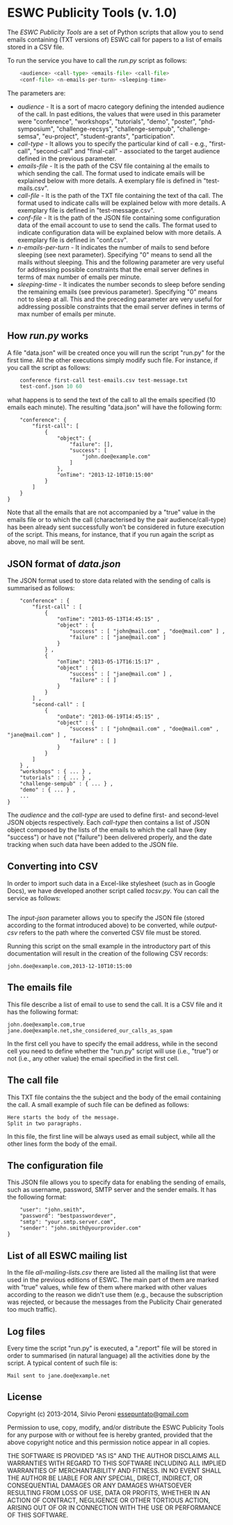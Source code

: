 # ESWC Publicity Tools (v. 1.0)

The *ESWC Publicity Tools* are a set of Python scripts that allow you to send emails containing (TXT versions of) ESWC call for papers to a list of emails stored in a CSV file.

To run the service you have to call the *run.py* script as follows:

```python run.py
    <audience> <call-type> <emails-file> <call-file>
    <conf-file> <n-emails-per-turn> <sleeping-time>
```

The parameters are:
* *audience* - It is a sort of macro category defining the intended audience of the call. In past editions, the values that were used in this parameter were "conference", "workshops", "tutorials", "demo", "poster", "phd-symposium", "challenge-recsys", "challenge-sempub", "challenge-semsa", "eu-project", "student-grants", "participation".
* *call-type* - It allows you to specify the particular kind of call - e.g., "first-call", "second-call" and "final-call" - associated to the target audience defined in the previous parameter.
* *emails-file* - It is the path of the CSV file containing al the emails to which sending the call. The format used to indicate emails will be explained below with more details. A exemplary file is defined in "test-mails.csv".
* *call-file* - It is the path of the TXT file containing the text of tha call. The format used to indicate calls will be explained below with more details. A exemplary file is defined in "test-message.csv".
* *conf-file* - It is the path of the JSON file containing some configuration data of the email account to use to send the calls. The format used to indicate configuration data will be explained below with more details. A exemplary file is defined in "conf.csv".
* *n-emails-per-turn* - It indicates the number of mails to send before sleeping (see next parameter). Specifying "0" means to send all the mails without sleeping. This and the following parameter are very useful for addressing possible constraints that the email server defines in terms of max number of emails per minute.
* *sleeping-time* - It indicates the number seconds to sleep before sending the remaining emails (see previous parameter). Specifying "0" means not to sleep at all. This and the preceding parameter are very useful for addressing possible constraints that the email server defines in terms of max number of emails per minute.


## How _run.py_ works

A file "data.json" will be created once you will run the script "run.py" for the first time. All the other executions simply modify such file. For instance, if you call the script as follows:

```python run.py
    conference first-call test-emails.csv test-message.txt
    test-conf.json 10 60
```

what happens is to send the text of the call to all the emails specified (10 emails each minute). The resulting "data.json" will have the following form:

```{
    "conference": {
        "first-call": [
            {
                "object": {
                    "failure": [],
                    "success": [
                        "john.doe@example.com"
                    ]
                },
                "onTime": "2013-12-10T10:15:00"
            }
        ]
    }
}
```

Note that all the emails that are not accompanied by a "true" value in the emails file or to which the call (characterised by the pair audience/call-type) has been already sent successfully won't be considered in future execution of the script. This means, for instance, that if you run again the script as above, no mail will be sent.


## JSON format of _data.json_

The JSON format used to store data related with the sending of calls is summarised as follows:

```{
	"conference" : {
		"first-call" : [
			{
				"onTime": "2013-05-13T14:45:15" ,
				"object" : {
					"success" : [ "john@mail.com" , "doe@mail.com" ] ,
					"failure" : [ "jane@mail.com" ]
				}
			} ,
			{
				"onTime": "2013-05-17T16:15:17" ,
				"object" : {
					"success" : [ "jane@mail.com" ] ,
					"failure" : [ ]
				}
			}
		] ,
		"second-call" : [
			{
				"onDate": "2013-06-19T14:45:15" ,
				"object" : {
					"success" : [ "john@mail.com" , "doe@mail.com" , "jane@mail.com" ] ,
					"failure" : [ ]
				}
			}
		]
	} ,
	"workshops" : { ... } ,
	"tutorials" : { ... } ,
	"challenge-sempub" : { ... } ,
	"demo" : { ... } ,
	...
}
```

The *audience* and the *call-type* are used to define first- and second-level JSON objects respectively. Each *call-type* then contains a list of JSON object composed by the lists of the emails to which the call have (key "success") or have not ("failure") been delivered properly, and the date tracking when such data have been added to the JSON file.


## Converting into CSV

In order to import such data in a Excel-like stylesheet (such as in Google Docs), we have developed another script called *tocsv.py*. You can call the service as follows:

```python tocsv.py <input-json> <output-csv>
```

The *input-json* parameter allows you to specify the JSON file (stored according to the format introduced above) to be converted, while *output-csv* refers to the path where the converted CSV file must be stored.

Running this script on the small example in the introductory part of this documentation will result in the creation of the following CSV records:

```mail,conference#first-call
john.doe@example.com,2013-12-10T10:15:00
```


## The emails file

This file describe a list of email to use to send the call. It is a CSV file and it has the following format:

```Mailing list,Use it
john.doe@example.com,true
jane.doe@example.net,she_considered_our_calls_as_spam
```

In the first cell you have to specify the email address, while in the second cell you need to define whether the "run.py" script will use (i.e., "true") or not (i.e., any other value) the email specified in the first cell.


## The call file

This TXT file contains the the subject and the body of the email containing the call. A small example of such file can be defined as follows:

```ESWC 2014 First call for research and in-use papers
Here starts the body of the message.
Split in two paragraphs.
```

In this file, the first line will be always used as email subject, while all the other lines form the body of the email.


## The configuration file

This JSON file allows you to specify data for enabling the sending of emails, such as username, password, SMTP server and the sender emails. It has the following format:

```{
	"user": "john.smith",
    "password": "bestpasswordever",
    "smtp": "your.smtp.server.com",
    "sender": "john.smith@yourprovider.com"
}
```


## List of all ESWC mailing list

In the file *all-mailing-lists.csv* there are listed all the mailing list that were used in the previous editions of ESWC. The main part of them are marked with "true" values, while few of them where marked with other values according to the reason we didn't use them (e.g., because the subscription was rejected, or because the messages from the Publicity Chair generated too much traffic).


## Log files

Every time the script "run.py" is executed, a ".report" file will be stored in order to summarised (in natural language) all the activities done by the script. A typical content of such file is:

```Mail sent to john.doe@example.com
Mail sent to jane.doe@example.net
```


## License

Copyright (c) 2013-2014, Silvio Peroni <essepuntato@gmail.com>

Permission to use, copy, modify, and/or distribute the ESWC Publicity Tools for any purpose
with or without fee is hereby granted, provided that the above copyright notice
and this permission notice appear in all copies.

THE SOFTWARE IS PROVIDED "AS IS" AND THE AUTHOR DISCLAIMS ALL WARRANTIES WITH
REGARD TO THIS SOFTWARE INCLUDING ALL IMPLIED WARRANTIES OF MERCHANTABILITY AND
FITNESS. IN NO EVENT SHALL THE AUTHOR BE LIABLE FOR ANY SPECIAL, DIRECT, INDIRECT,
OR CONSEQUENTIAL DAMAGES OR ANY DAMAGES WHATSOEVER RESULTING FROM LOSS OF USE,
DATA OR PROFITS, WHETHER IN AN ACTION OF CONTRACT, NEGLIGENCE OR OTHER TORTIOUS
ACTION, ARISING OUT OF OR IN CONNECTION WITH THE USE OR PERFORMANCE OF THIS
SOFTWARE.